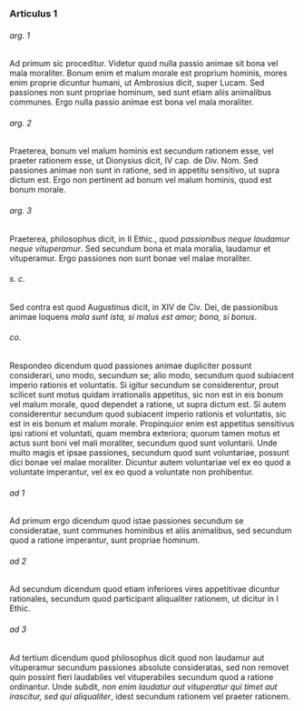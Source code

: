 ### Articulus 1

###### arg. 1
Ad primum sic proceditur. Videtur quod nulla passio animae sit bona vel mala moraliter. Bonum enim et malum morale est proprium hominis, mores enim proprie dicuntur humani, ut Ambrosius dicit, super Lucam. Sed passiones non sunt propriae hominum, sed sunt etiam aliis animalibus communes. Ergo nulla passio animae est bona vel mala moraliter.

###### arg. 2
Praeterea, bonum vel malum hominis est secundum rationem esse, vel praeter rationem esse, ut Dionysius dicit, IV cap. de Div. Nom. Sed passiones animae non sunt in ratione, sed in appetitu sensitivo, ut supra dictum est. Ergo non pertinent ad bonum vel malum hominis, quod est bonum morale.

###### arg. 3
Praeterea, philosophus dicit, in II Ethic., quod *passionibus neque laudamur neque vituperamur*. Sed secundum bona et mala moralia, laudamur et vituperamur. Ergo passiones non sunt bonae vel malae moraliter.

###### s. c.
Sed contra est quod Augustinus dicit, in XIV de Civ. Dei, de passionibus animae loquens *mala sunt ista, si malus est amor; bona, si bonus*.

###### co.
Respondeo dicendum quod passiones animae dupliciter possunt considerari, uno modo, secundum se; alio modo, secundum quod subiacent imperio rationis et voluntatis. Si igitur secundum se considerentur, prout scilicet sunt motus quidam irrationalis appetitus, sic non est in eis bonum vel malum morale, quod dependet a ratione, ut supra dictum est. Si autem considerentur secundum quod subiacent imperio rationis et voluntatis, sic est in eis bonum et malum morale. Propinquior enim est appetitus sensitivus ipsi rationi et voluntati, quam membra exteriora; quorum tamen motus et actus sunt boni vel mali moraliter, secundum quod sunt voluntarii. Unde multo magis et ipsae passiones, secundum quod sunt voluntariae, possunt dici bonae vel malae moraliter. Dicuntur autem voluntariae vel ex eo quod a voluntate imperantur, vel ex eo quod a voluntate non prohibentur.

###### ad 1
Ad primum ergo dicendum quod istae passiones secundum se consideratae, sunt communes hominibus et aliis animalibus, sed secundum quod a ratione imperantur, sunt propriae hominum.

###### ad 2
Ad secundum dicendum quod etiam inferiores vires appetitivae dicuntur rationales, secundum quod participant aliqualiter rationem, ut dicitur in I Ethic.

###### ad 3
Ad tertium dicendum quod philosophus dicit quod non laudamur aut vituperamur secundum passiones absolute consideratas, sed non removet quin possint fieri laudabiles vel vituperabiles secundum quod a ratione ordinantur. Unde subdit, *non enim laudatur aut vituperatur qui timet aut irascitur, sed qui aliqualiter*, idest secundum rationem vel praeter rationem.

